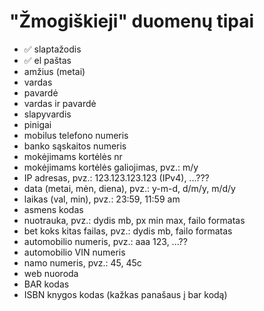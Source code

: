 # "Žmogiškieji" duomenų tipai

-   ✅ slaptažodis
-   ✅ el paštas
-   amžius (metai)
-   vardas
-   pavardė
-   vardas ir pavardė
-   slapyvardis
-   pinigai
-   mobilus telefono numeris
-   banko sąskaitos numeris
-   mokėjimams kortėlės nr
-   mokėjimams kortėlės galiojimas, pvz.: m/y
-   IP adresas, pvz.: 123.123.123.123 (IPv4), ...???
-   data (metai, mėn, diena), pvz.: y-m-d, d/m/y, m/d/y
-   laikas (val, min), pvz.: 23:59, 11:59 am
-   asmens kodas
-   nuotrauka, pvz.: dydis mb, px min max, failo formatas
-   bet koks kitas failas, pvz.: dydis mb, failo formatas
-   automobilio numeris, pvz.: aaa 123, ...??
-   automobilio VIN numeris
-   namo numeris, pvz.: 45, 45c
-   web nuoroda
-   BAR kodas
-   ISBN knygos kodas (kažkas panašaus į bar kodą)
